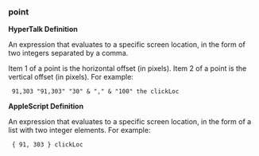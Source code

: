 ### point

<b>HyperTalk Definition</b>

An expression that evaluates to a specific screen location, in the form of two integers separated by a comma.

Item 1 of a point is the horizontal offset (in pixels).  Item 2 of a point is the vertical offset (in pixels).  For example:

<code><pre>
91,303
"91,303"
"30" & "," & "100"
the clickLoc
</pre></code>

<b>AppleScript Definition</b>

An expression that evaluates to a specific screen location, in the form of a list with two integer elements. For example:

<code><pre>
{ 91, 303 }
clickLoc
</pre></code>
